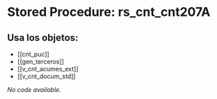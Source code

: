 # Stored Procedure: rs_cnt_cnt207A

## Usa los objetos:
- [[cnt_puc]]
- [[gen_terceros]]
- [[v_cnt_acumes_ext]]
- [[v_cnt_docum_std]]

*No code available.*
